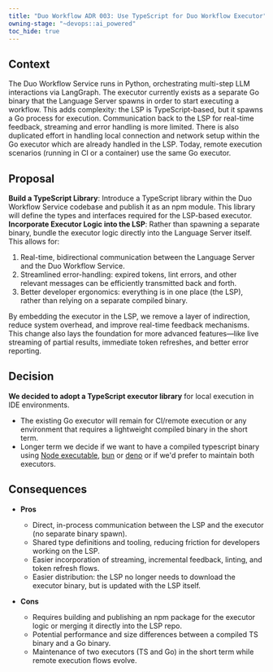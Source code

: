 ```yaml
---
title: "Duo Workflow ADR 003: Use TypeScript for Duo Workflow Executor"
owning-stage: "~devops::ai_powered"
toc_hide: true
---
```


## Context

The Duo Workflow Service runs in Python, orchestrating multi-step LLM interactions via LangGraph. The executor currently exists as a separate Go binary that the Language Server spawns in order to start executing a workflow. This adds complexity: the LSP is TypeScript-based, but it spawns a Go process for execution. Communication back to the LSP for real-time feedback, streaming and error handling is more limited. There is also duplicated effort in handling local connection and network setup within the Go executor which are already handled in the LSP.  Today, remote execution scenarios (running in CI or a container) use the same Go executor.

## Proposal

**Build a TypeScript Library**: Introduce a TypeScript library within the Duo Workflow Service codebase and publish it as an npm module. This library will define the types and interfaces required for the LSP-based executor.
**Incorporate Executor Logic into the LSP**: Rather than spawning a separate binary, bundle the executor logic directly into the Language Server itself. This allows for:

1. Real-time, bidirectional communication between the Language Server and the Duo Workflow Service.
2. Streamlined error-handling: expired tokens, lint errors, and other relevant messages can be efficiently transmitted back and forth.
3. Better developer ergonomics: everything is in one place (the LSP), rather than relying on a separate compiled binary.

By embedding the executor in the LSP, we remove a layer of indirection, reduce system overhead, and improve real-time feedback mechanisms. This change also lays the foundation for more advanced features—like live streaming of partial results, immediate token refreshes, and better error reporting.

## Decision

**We decided to adopt a TypeScript executor library** for local execution in IDE environments.

- The existing Go executor will remain for CI/remote execution or any environment that requires a lightweight compiled binary in the short term.
- Longer term we decide if we want to have a compiled typescript binary using [Node executable](https://nodejs.org/docs/latest-v20.x/api/single-executable-applications.html), [bun](https://bun.sh/docs/bundler/executables) or [deno](https://docs.deno.com/runtime/reference/cli/compile/) or if we'd prefer to maintain both executors.

## Consequences

- **Pros**
  - Direct, in-process communication between the LSP and the executor (no separate binary spawn).  
  - Shared type definitions and tooling, reducing friction for developers working on the LSP.  
  - Easier incorporation of streaming, incremental feedback, linting, and token refresh flows.
  - Easier distribution: the LSP no longer needs to download the executor binary, but is updated with the LSP itself.

- **Cons**  
  - Requires building and publishing an npm package for the executor logic or merging it directly into the LSP repo.  
  - Potential performance and size differences between a compiled TS binary and a Go binary.  
  - Maintenance of two executors (TS and Go) in the short term while remote execution flows evolve.  
